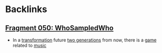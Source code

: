 
# Backlinks
## [Fragment 050: WhoSampledWho](<Fragment 050: WhoSampledWho.md>)
- In a [transformation](<transformation.md>) future [two generations](<two generations.md>) from now, there is a [game](<game.md>) related to [music](<music.md>)

